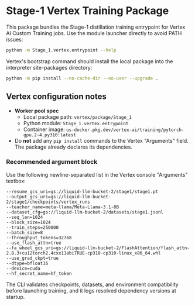 # Stage-1 Vertex Training Package

<!--
Worker pool spec:
local-package-path=vertex/package/Stage_1
python-module=Stage_1.vertex.entrypoint
container-image-uri=us-docker.pkg.dev/vertex-ai/training/pytorch-gpu.2-4.py310:latest
-->

This package bundles the Stage-1 distillation training entrypoint for Vertex AI
Custom Training jobs. Use the module launcher directly to avoid PATH issues:

```bash
python -m Stage_1.vertex.entrypoint --help
```

Vertex's bootstrap command should install the local package into the interpreter
site-packages directory:

```bash
python -m pip install --no-cache-dir --no-user --upgrade .
```

## Vertex configuration notes

- **Worker pool spec**
  - Local package path: `vertex/package/Stage_1`
  - Python module: `Stage_1.vertex.entrypoint`
  - Container image: `us-docker.pkg.dev/vertex-ai/training/pytorch-gpu.2-4.py310:latest`
- Do **not** add any `pip install` commands to the Vertex "Arguments" field. The
  package already declares its dependencies.

### Recommended argument block

Use the following newline-separated list in the Vertex console "Arguments"
textbox:

```
--resume_gcs_uri=gs://liquid-llm-bucket-2/stage1/stage1.pt
--output_gcs_uri=gs://liquid-llm-bucket-2/stage1/checkpoints/vertex_runs
--teacher_name=meta-llama/Meta-Llama-3.1-8B
--dataset_cfg=gs://liquid-llm-bucket-2/datasets/stage1.jsonl
--seq_len=1024
--block_size=1024
--train_steps=250000
--batch_size=8
--throughput_tokens=32768
--use_flash_attn=true
--fa_wheel_gcs_uri=gs://liquid-llm-bucket-2/FlashAttention/flash_attn-2.8.3+cu12torch2.4cxx11abiTRUE-cp310-cp310-linux_x86_64.whl
--use_grad_ckpt=true
--dtype=bfloat16
--device=cuda
--hf_secret_name=hf_token
```

The CLI validates checkpoints, datasets, and environment compatibility before
launching training, and it logs resolved dependency versions at startup.
